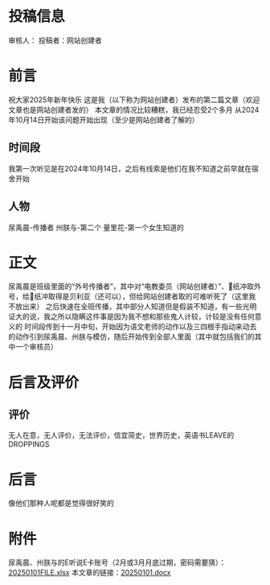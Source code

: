 # 投稿信息
审核人：
投稿者：网站创建者
# 前言
祝大家2025年新年快乐
这是我（以下称为网站创建者）发布的第二篇文章（欢迎文章也是网站创建者发的）
本文章的情况比较糟糕，我已经忍受2个多月
从2024年10月14日开始该问题开始出现（至少是网站创建者了解的）
## 时间段
我第一次听见是在2024年10月14日，之后有线索是他们在我不知道之前早就在宿舍开始
## 人物
尿禹晨-传播者
州朕与-第二个
量里花-第一个女生知道的
# 正文
尿禹晨是班级里面的“外号传播者”，其中对“电教委员（网站创建者）”、🦌纸冲取外号，给🦌纸冲取得是贝利亚（还可以），但给网站创建者取的可难听死了（这里我不放出来）
之后快速在全班传播，其中部分人知道但是假装不知道，有一些光明证大的说，我之所以隐瞒这件事是因为我不想和那些鬼人计较，计较是没有任何意义的
时间段传到十一月中旬，开始因为语文老师的动作以及三四根手指动来动去的动作引到尿禹晨、州朕与模仿，随后开始传到全部人里面（其中就包括我们的其中一个审核员）
# 后言及评价
## 评价
无人在意，无人评价，无法评价，信宜简史，世界历史，英语书LEAVE的DROPPINGS
# 后言
像他们那种人呢都是觉得很好笑的
# 附件
尿禹晨、州朕与的E听说E卡账号（2月或3月月底过期，密码需要猜）：[20250101FILE.xlsx](https://github.com/user-attachments/files/18051422/20250101FILE.xlsx)
本文章的链接：[20250101.docx](https://github.com/user-attachments/files/18051426/20250101.docx)


